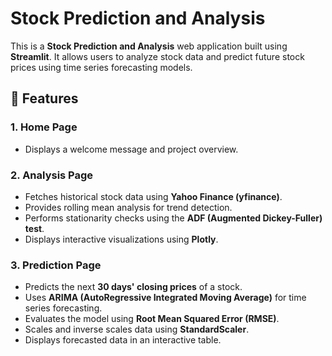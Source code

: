 # Stock Prediction and Analysis   

This is a **Stock Prediction and Analysis** web application built using **Streamlit**. It allows users to analyze stock data and predict future stock prices using time series forecasting models.

## 📌 Features  

### **1. Home Page**  
- Displays a welcome message and project overview.  

### **2. Analysis Page**  
- Fetches historical stock data using **Yahoo Finance (yfinance)**.  
- Provides rolling mean analysis for trend detection.  
- Performs stationarity checks using the **ADF (Augmented Dickey-Fuller) test**.  
- Displays interactive visualizations using **Plotly**.  

### **3. Prediction Page**  
- Predicts the next **30 days' closing prices** of a stock.  
- Uses **ARIMA (AutoRegressive Integrated Moving Average)** for time series forecasting.  
- Evaluates the model using **Root Mean Squared Error (RMSE)**.  
- Scales and inverse scales data using **StandardScaler**.  
- Displays forecasted data in an interactive table.  


